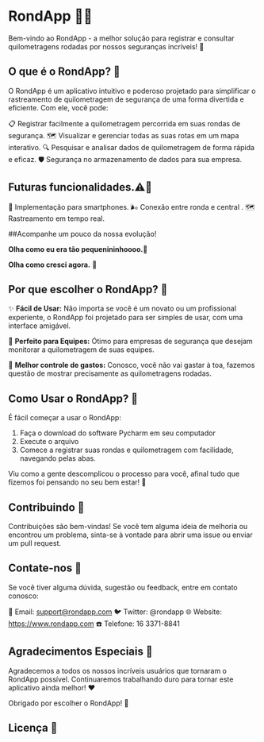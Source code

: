 # RondApp 🚗💨

Bem-vindo ao RondApp - a melhor solução para registrar e consultar quilometragens rodadas por nossos seguranças incríveis! 🌟

## O que é o RondApp? 📱

O RondApp é um aplicativo intuitivo e poderoso projetado para simplificar o rastreamento de quilometragem de segurança de uma forma divertida e eficiente. Com ele, você pode:

📋 Registrar facilmente a quilometragem percorrida em suas rondas de segurança.
🗺️ Visualizar e gerenciar todas as suas rotas em um mapa interativo.
🔍 Pesquisar e analisar dados de quilometragem de forma rápida e eficaz.
🛡️ Segurança no armazenamento de dados para sua empresa.


## Futuras funcionalidades.⚠️👷

📱 Implementação para smartphones.
🌬️ Conexão entre ronda e central .
🗺️ Rastreamento em tempo real.

##Acompanhe um pouco da nossa evolução!

**Olha como eu era tão pequenininhoooo.**👶

**Olha como cresci agora.** 💪


## Por que escolher o RondApp? 🤔

✨ **Fácil de Usar:** Não importa se você é um novato ou um profissional experiente, o RondApp foi projetado para ser simples de usar, com uma interface amigável.

💼 **Perfeito para Equipes:** Ótimo para empresas de segurança que desejam monitorar a quilometragem de suas equipes.

💸 **Melhor controle de gastos:** Conosco, você não vai gastar à toa, fazemos questão de mostrar precisamente as quilometragens rodadas.

## Como Usar o RondApp? 🚀

É fácil começar a usar o RondApp:

1. Faça o download do software Pycharm em seu computador
2. Execute o arquivo
3. Comece a registrar suas rondas e quilometragem com facilidade, navegando pelas abas.

Viu como a gente descomplicou o processo para você, afinal tudo que fizemos foi pensando no seu bem estar! 🥰

## Contribuindo 🤝

Contribuições são bem-vindas! Se você tem alguma ideia de melhoria ou encontrou um problema, sinta-se à vontade para abrir uma issue ou enviar um pull request.

## Contate-nos 📧

Se você tiver alguma dúvida, sugestão ou feedback, entre em contato conosco:

📧 Email: support@rondapp.com
🐦 Twitter: @rondapp
🌐 Website: https://www.rondapp.com
☎️ Telefone: 16 3371-8841

## Agradecimentos Especiais 🙌

Agradecemos a todos os nossos incríveis usuários que tornaram o RondApp possível. Continuaremos trabalhando duro para tornar este aplicativo ainda melhor! ❤️

Obrigado por escolher o RondApp! 🚀

## Licença 📝

